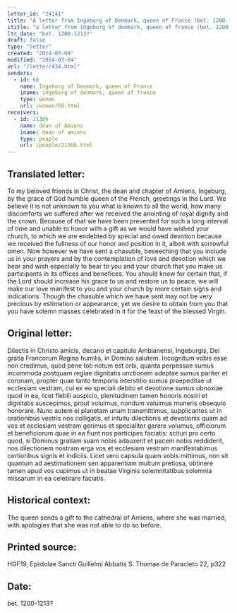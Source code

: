 ```yaml
---
letter_id: "24141"
title: "A letter from Ingeborg of Denmark, queen of France (bet. 1200-1213?)"
ititle: "a letter from ingeborg of denmark, queen of france (bet. 1200-1213?)"
ltr_date: "bet. 1200-1213?"
draft: false
type: "letter"
created: "2014-03-04"
modified: "2014-03-04"
url: "/letter/434.html"
senders:
  - id: 68
    name: Ingeborg of Denmark, queen of France
    iname: ingeborg of denmark, queen of france
    type: woman
    url: /woman/68.html
receivers:
  - id: 21306
    name: dean of Amiens
    iname: dean of amiens
    type: people
    url: /people/21306.html
---
```

<h2> Translated letter:</h2>To my beloved friends in Christ, the dean and chapter of Amiens, Ingeburg, by the grace of God humble queen of the French, greetings in the Lord.
We believe it is not unknown to you what is known to all the world, how many discomforts we suffered after we received the anointing of royal dignity and the crown.  Because of that we have been prevented for such a long interval of time and unable to honor with a gift as we would have wished your church, to which we are endebted by special and owed devotion because we received the fullness of our honor and position in it, albeit with sorrowful omen.
Now however we have sent a chasuble, beseeching that you include us in your prayers and by the contemplation of love and devotion which we bear and wish especially to bear to you and your church that you make us participants in its offices and benefices.  You should know for certain that, if the Lord should increase his grace to us and restore us to peace, we will make our love manifest to you and your church by more certain signs and indications.  Though the chasuble which we have sent may not be very precious by estimation or appearance, yet we desire to obtain from you that you have solemn masses celebrated in it for the feast of the blessed Virgin.
<h2 class="mt-4"> Original letter:</h2>Dilectis in Christo amicis, decano et capitulo Ambianensi, Ingeburgis, Dei gratia Francorum Regina humilis, in Domino salutem. Incognitum vobis esse non credimus, quod pene toti notum est orbi, quanta perpessae sumus incommoda postquam regiae dignitatis unctionem adeptae sumus pariter et coronam, propter quae tanto temporis interstitio sumus praepeditae ut ecclesiam vestram, cui ex eo speciali debito et devotione sumus obnoxiae quod in ea, licet flebili auspicio, plenitudinem tamen honoris nostri et dignitatis suscepimus, prout voluimus, nondum valuimus muneris obsequio honorare. Nunc autem ei planetam unam transmittimus, supplicantes ut in orationibus vestris nos colligatis, et intuitu dilectionis et devotionis quam ad vos et ecclesiam vestram gerimus et specialiter gerere volumus, officiorum et beneficiorum quae in ea fiunt nos participes faciatis: scituri pro certo quod, si Dominus gratiam suam nobis adauxerit et pacem nobis reddiderit, nos dilectionem nostram erga vos et ecclesiam vestram manifestabimus certioribus signis et indiciis. Licet vero capsula quam vobis mittimus, non sit quantum ad aestimationem sen apparentiam multum pretiosa, obtinere tamen apud vos cupimus ut in beatae Virginis solemnitatibus solemnia missarum in ea celebrare faciatis.
<h2 class="mt-4"> Historical context:</h2>The queen sends a gift to the cathedral of Amiens, where she was married, with apologies that she was not able to do so before.
<h2 class="mt-4"> Printed source:</h2>HGF19, Epistolae Sancti Guillelmi Abbatis S. Thomae de Paracleto 22, p322
<h2 class="mt-4"> Date:</h2>bet. 1200-1213?